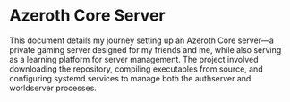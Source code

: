 # Azeroth Core Server

This document details my journey setting up an Azeroth Core server—a private gaming server designed for my friends and me, while also serving as a learning platform for server management. The project involved downloading the repository, compiling executables from source, and configuring systemd services to manage both the authserver and worldserver processes.
